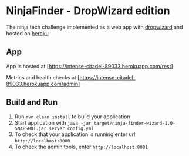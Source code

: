 # NinjaFinder - DropWizard edition

The ninja tech challenge implemented as a web app with [dropwizard](dropwizard.io) and hosted on [heroku](heroku.com)

App
---
App is hosted at [https://intense-citadel-89033.herokuapp.com/rest]

Metrics and health checks at [https://intense-citadel-89033.herokuapp.com/admin]

Build and Run
---
1. Run `mvn clean install` to build your application
1. Start application with `java -jar target/ninja-finder-wizard-1.0-SNAPSHOT.jar server config.yml`
1. To check that your application is running enter url `http://localhost:8080`
1. To check the admin tools, enter `http://localhost:8081`
